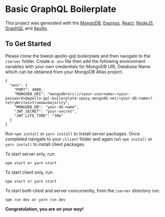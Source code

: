 # Basic GraphQL Boilerplate

This project was generated with the [MongoDB](https://www.mongodb.com/), [Express](https://expressjs.com/), [React](https://reactjs.org/), [NodeJS](https://nodejs.org/en/), [GraphQL](https://graphql.org/) and [Apollo]().

## To Get Started

Please clone the bwest-apollo-gql-boilerplate and then navigate to the `/server` folder. Create a `.env` file then add the following environment variables with your own credentials for MongoDB URI, Database Name which can be obtained from your MongoDB Atlas project.

```
{
  "env": {
    "PORT": 4000,
    "MONGODB_URI": "mongodb+srv://<your-username>:<your-password>@apollo-gql-boilerplate-xpwiy.mongodb.net/<your-db-name>?retryWrites=true&w=majority",
    "MONGODB_DB": "your-db-name",
    "JWT_SECRET": "your-secret",
    "JWT_LIFE_TIME": "30m"
  }
}
```

Run `npm install` or `yarn install` to install server packages. Once completed navigate to your `/client` folder and again run `npm install` or `yarn install` to install client packages.

To start server only, run:

```
npm start or yarn start
```

To start client only, run:

```
npm start or yarn start
```

To start both client and server concurrently, from the `/server` directory run:

```
npm run dev or yarn run dev
```

**Congratulation, you are on your way!**

